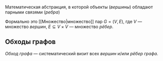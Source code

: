 Математическая абстракция, в которой объекты (*вершины*) обладают парными связями (*ребра*)

Формально это [[Множество|множество]] пар $G = (V, E)$, где $V$ — множество *вершин*, $E \subseteq V \times V$ — множество *рёбер*.

## Обходы графов

*Обход графа* — систематический визит всех *вершин* и/или *рёбер* *графа*.
